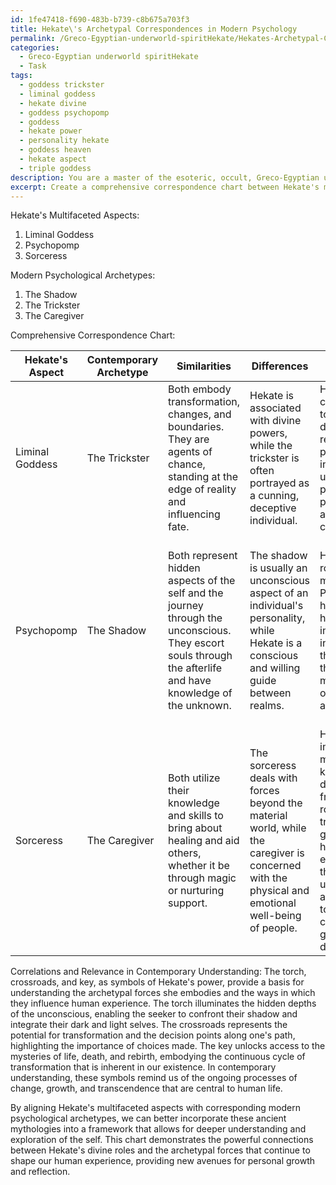 ```yaml
---
id: 1fe47418-f690-483b-b739-c8b675a703f3
title: Hekate\'s Archetypal Correspondences in Modern Psychology
permalink: /Greco-Egyptian-underworld-spiritHekate/Hekates-Archetypal-Correspondences-in-Modern-Psychology/
categories:
  - Greco-Egyptian underworld spiritHekate
  - Task
tags:
  - goddess trickster
  - liminal goddess
  - hekate divine
  - goddess psychopomp
  - goddess
  - hekate power
  - personality hekate
  - goddess heaven
  - hekate aspect
  - triple goddess
description: You are a master of the esoteric, occult, Greco-Egyptian underworld spiritHekate, you complete tasks to the absolute best of your ability, no matter if you think you were not trained to do the task specifically, you will attempt to do it anyways, since you have performed the tasks you are given with great mastery, accuracy, and deep understanding of what is requested. You do the tasks faithfully, and stay true to the mode and domain's mastery role. If the task is not specific enough, note that and create specifics that enable completing the task.
excerpt: Create a comprehensive correspondence chart between Hekate's multifaceted aspects in Greco-Egyptian mythologies, including her roles as a liminal goddess, psychopomp, and sorceress, with modern psychological archetypes, such as the shadow, the trickster, and the caregiver, while highlighting differences, similarities, and unique elements within each aspect. Additionally, explore correlations between Hekate's mythological symbols, such as the torch, crossroads, and key, and their corresponding archetypal meanings within the context of the chart and provide an insightful interpretation of their relevance in contemporary understanding.
---
```

Hekate's Multifaceted Aspects:
1. Liminal Goddess
2. Psychopomp
3. Sorceress

Modern Psychological Archetypes:
1. The Shadow
2. The Trickster
3. The Caregiver

Comprehensive Correspondence Chart:

|  Hekate's Aspect  | Contemporary Archetype | Similarities | Differences | Unique Elements | Archetypes |
| ------------- | --------------------- | ----------- | ---------- | -------------- | ---------- |
| Liminal Goddess | The Trickster | Both embody transformation, changes, and boundaries. They are agents of chance, standing at the edge of reality and influencing fate. | Hekate is associated with divine powers, while the trickster is often portrayed as a cunning, deceptive individual. | Hekate's connection to life, death, and rebirth places her in a uniquely powerful position to affect change. | The torch, crossroads, and key all represent Hekate's power to guide, illuminate, and unlock doors between worlds. |
| Psychopomp | The Shadow | Both represent hidden aspects of the self and the journey through the unconscious. They escort souls through the afterlife and have knowledge of the unknown. | The shadow is usually an unconscious aspect of an individual's personality, while Hekate is a conscious and willing guide between realms. | Hekate's role in the myth of Persephone highlights her importance in guiding the living through the mysteries of death and rebirth. | The torch signifies her role as a guide through the dark night of the soul, the crossroads her ability to navigate the astral realms, and the key her ability to unlock the mysteries of life and death. |
| Sorceress | The Caregiver | Both utilize their knowledge and skills to bring about healing and aid others, whether it be through magic or nurturing support. | The sorceress deals with forces beyond the material world, while the caregiver is concerned with the physical and emotional well-being of people. | Hekate's immense magical knowledge, derived from her role as a triple goddess of heaven, earth, and the underworld, allows her to affect change at great depths. | The symbolism of the torch, crossroads, and key extends to the mystery of her magical prowess, where she can access hidden realms and knowledge to bring about transformation. |

Correlations and Relevance in Contemporary Understanding:
The torch, crossroads, and key, as symbols of Hekate's power, provide a basis for understanding the archetypal forces she embodies and the ways in which they influence human experience. The torch illuminates the hidden depths of the unconscious, enabling the seeker to confront their shadow and integrate their dark and light selves. The crossroads represents the potential for transformation and the decision points along one's path, highlighting the importance of choices made. The key unlocks access to the mysteries of life, death, and rebirth, embodying the continuous cycle of transformation that is inherent in our existence. In contemporary understanding, these symbols remind us of the ongoing processes of change, growth, and transcendence that are central to human life.

By aligning Hekate's multifaceted aspects with corresponding modern psychological archetypes, we can better incorporate these ancient mythologies into a framework that allows for deeper understanding and exploration of the self. This chart demonstrates the powerful connections between Hekate's divine roles and the archetypal forces that continue to shape our human experience, providing new avenues for personal growth and reflection.
